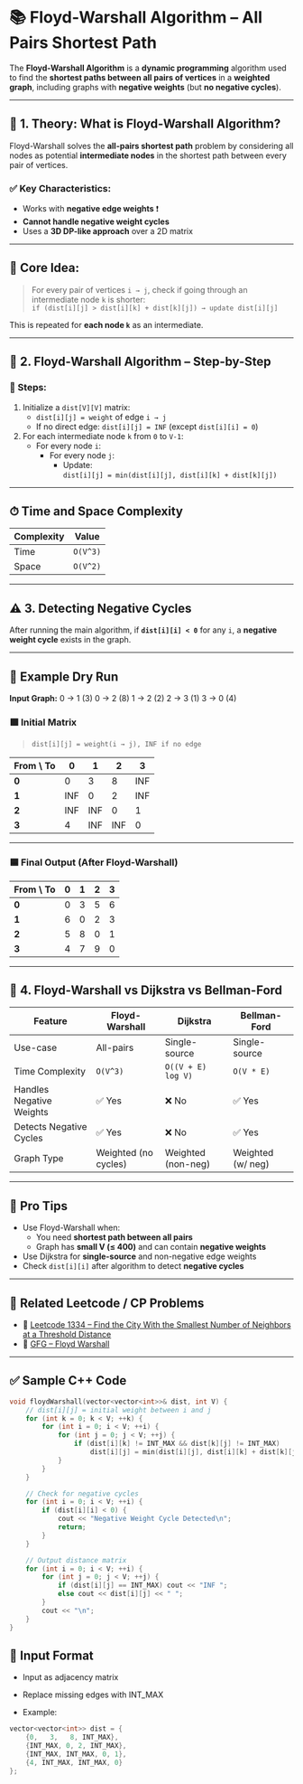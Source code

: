 # 📚 Floyd-Warshall Algorithm – All Pairs Shortest Path

The **Floyd-Warshall Algorithm** is a **dynamic programming** algorithm used to find the **shortest paths between all pairs of vertices** in a **weighted graph**, including graphs with **negative weights** (but **no negative cycles**).

---

## 📖 1. Theory: What is Floyd-Warshall Algorithm?

Floyd-Warshall solves the **all-pairs shortest path** problem by considering all nodes as potential **intermediate nodes** in the shortest path between every pair of vertices.

### ✅ Key Characteristics:
- Works with **negative edge weights** ❗
- **Cannot handle negative weight cycles**
- Uses a **3D DP-like approach** over a 2D matrix

---

## 🧠 Core Idea:

> For every pair of vertices `i → j`, check if going through an intermediate node `k` is shorter:  
> `if (dist[i][j] > dist[i][k] + dist[k][j]) → update dist[i][j]`

This is repeated for **each node `k`** as an intermediate.

---

## 🔁 2. Floyd-Warshall Algorithm – Step-by-Step

### 🚀 Steps:
1. Initialize a `dist[V][V]` matrix:
   - `dist[i][j] = weight` of edge `i → j`
   - If no direct edge: `dist[i][j] = INF` (except `dist[i][i] = 0`)
2. For each intermediate node `k` from `0` to `V-1`:
   - For every node `i`:
     - For every node `j`:
       - Update:  
         `dist[i][j] = min(dist[i][j], dist[i][k] + dist[k][j])`

---

## ⏱ Time and Space Complexity

| Complexity      | Value           |
|----------------|------------------|
| Time           | `O(V^3)`         |
| Space          | `O(V^2)`         |

---

## ⚠️ 3. Detecting Negative Cycles

After running the main algorithm, if **`dist[i][i] < 0`** for any `i`, a **negative weight cycle** exists in the graph.

---

## 📌 Example Dry Run

**Input Graph:**
0 → 1 (3)
0 → 2 (8)
1 → 2 (2)
2 → 3 (1)
3 → 0 (4)


### 🟩 Initial Matrix

> `dist[i][j] = weight(i → j), INF if no edge`

| From \ To | 0     | 1     | 2     | 3     |
|-----------|-------|-------|-------|-------|
| **0**     | 0     | 3     | 8     | INF   |
| **1**     | INF   | 0     | 2     | INF   |
| **2**     | INF   | INF   | 0     | 1     |
| **3**     | 4     | INF   | INF   | 0     |

---

### 🟦 Final Output (After Floyd-Warshall)

| From \ To | 0     | 1     | 2     | 3     |
|-----------|-------|-------|-------|-------|
| **0**     | 0     | 3     | 5     | 6     |
| **1**     | 6     | 0     | 2     | 3     |
| **2**     | 5     | 8     | 0     | 1     |
| **3**     | 4     | 7     | 9     | 0     |


---

## 🔄 4. Floyd-Warshall vs Dijkstra vs Bellman-Ford

| Feature                    | Floyd-Warshall        | Dijkstra               | Bellman-Ford          |
|----------------------------|------------------------|------------------------|------------------------|
| Use-case                   | All-pairs              | Single-source          | Single-source          |
| Time Complexity            | `O(V^3)`               | `O((V + E) log V)`     | `O(V * E)`             |
| Handles Negative Weights   | ✅ Yes                 | ❌ No                  | ✅ Yes                 |
| Detects Negative Cycles    | ✅ Yes                 | ❌ No                  | ✅ Yes                 |
| Graph Type                 | Weighted (no cycles)   | Weighted (non-neg)     | Weighted (w/ neg)      |

---

## 🧠 Pro Tips

- Use Floyd-Warshall when:
  - You need **shortest path between all pairs**
  - Graph has **small V (≤ 400)** and can contain **negative weights**
- Use Dijkstra for **single-source** and non-negative edge weights
- Check `dist[i][i]` after algorithm to detect **negative cycles**

---

## 🔗 Related Leetcode / CP Problems

- 🔗 [Leetcode 1334 – Find the City With the Smallest Number of Neighbors at a Threshold Distance](https://leetcode.com/problems/find-the-city-with-the-smallest-number-of-neighbors-at-a-threshold-distance/)
- 🔗 [GFG – Floyd Warshall](https://www.geeksforgeeks.org/floyd-warshall-algorithm-dp-16/)

---

## ✅ Sample C++ Code

```cpp
void floydWarshall(vector<vector<int>>& dist, int V) {
    // dist[i][j] = initial weight between i and j
    for (int k = 0; k < V; ++k) {
        for (int i = 0; i < V; ++i) {
            for (int j = 0; j < V; ++j) {
                if (dist[i][k] != INT_MAX && dist[k][j] != INT_MAX)
                    dist[i][j] = min(dist[i][j], dist[i][k] + dist[k][j]);
            }
        }
    }

    // Check for negative cycles
    for (int i = 0; i < V; ++i) {
        if (dist[i][i] < 0) {
            cout << "Negative Weight Cycle Detected\n";
            return;
        }
    }

    // Output distance matrix
    for (int i = 0; i < V; ++i) {
        for (int j = 0; j < V; ++j) {
            if (dist[i][j] == INT_MAX) cout << "INF ";
            else cout << dist[i][j] << " ";
        }
        cout << "\n";
    }
}
```

## 📎 Input Format
- Input as adjacency matrix
- Replace missing edges with INT_MAX

- Example:
```cpp
vector<vector<int>> dist = {
    {0,   3,   8, INT_MAX},
    {INT_MAX, 0, 2, INT_MAX},
    {INT_MAX, INT_MAX, 0, 1},
    {4, INT_MAX, INT_MAX, 0}
};
```